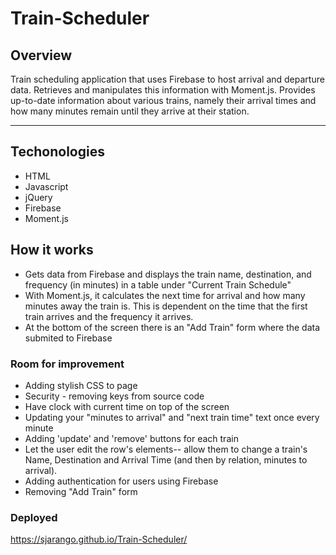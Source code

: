 # Train-Scheduler

## Overview 

Train scheduling application that uses Firebase to host arrival and departure data. Retrieves and manipulates this information with Moment.js. Provides up-to-date information about various trains, namely their arrival times and how many minutes remain until they arrive at their station.
 - - - 

## Techonologies
* HTML
* Javascript
* jQuery
* Firebase
* Moment.js

## How it works
* Gets data from Firebase and displays the train name, destination, and frequency (in minutes) in a table under "Current Train Schedule"
* With Moment.js, it calculates the next time for arrival and how many minutes away the train is. This is dependent on the time that the first train arrives and the frequency it arrives. 
* At the bottom of the screen there is an "Add Train" form where the data submited to Firebase

### Room for improvement
* Adding stylish CSS to page
* Security - removing keys from source code
* Have clock with current time on top of the screen
* Updating your "minutes to arrival" and "next train time" text once every minute
* Adding 'update' and 'remove' buttons for each train
* Let the user edit the row's elements-- allow them to change a train's Name, Destination and Arrival Time (and then by relation, minutes to arrival).
* Adding authentication for users using Firebase
* Removing "Add Train" form

### Deployed
https://sjarango.github.io/Train-Scheduler/

